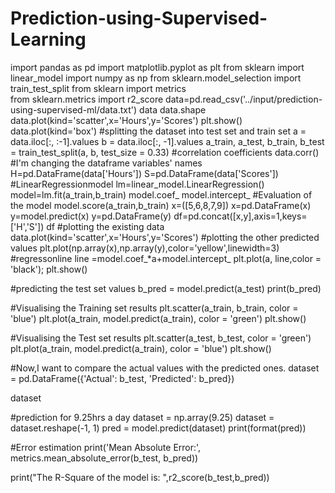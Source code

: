 # Prediction-using-Supervised-Learning
import pandas as pd
import matplotlib.pyplot as plt
from sklearn import linear_model
import numpy as np
from sklearn.model_selection import train_test_split
from sklearn import metrics  
from sklearn.metrics import r2_score
data=pd.read_csv('../input/prediction-using-supervised-ml/data.txt')
data
data.shape
data.plot(kind='scatter',x='Hours',y='Scores')
plt.show()
data.plot(kind='box')
#splitting the dataset into test set and train set
a = data.iloc[:, :-1].values
b = data.iloc[:, -1].values
a_train, a_test, b_train, b_test = train_test_split(a, b, test_size = 0.33)
#correlation coefficients
data.corr()
#I'm changing the dataframe variables' names
H=pd.DataFrame(data['Hours'])
S=pd.DataFrame(data['Scores'])
#LinearRegressionmodel
lm=linear_model.LinearRegression()
model=lm.fit(a_train,b_train)
model.coef_
model.intercept_
#Evaluation of the model
model.score(a_train,b_train)
x=([5,6,8,7,9])
x=pd.DataFrame(x) 
y=model.predict(x)
y=pd.DataFrame(y)
df=pd.concat([x,y],axis=1,keys=['H','S'])
df
#plotting the existing data
data.plot(kind='scatter',x='Hours',y='Scores')
#plotting the other predicted values
plt.plot(np.array(x),np.array(y),color='yellow',linewidth=3)
#regressonline
line =model.coef_*a+model.intercept_
plt.plot(a, line,color = 'black');
plt.show()

#predicting the test set values
b_pred = model.predict(a_test)
print(b_pred)

#Visualising the Training set results
plt.scatter(a_train, b_train, color = 'blue')
plt.plot(a_train, model.predict(a_train), color = 'green')
plt.show()

#Visualising the Test set results
plt.scatter(a_test, b_test, color = 'green')
plt.plot(a_train, model.predict(a_train), color = 'blue')
plt.show()

#Now,I want to compare the actual values with the predicted ones.
dataset = pd.DataFrame({'Actual': b_test, 'Predicted': b_pred})  

dataset

#prediction for 9.25hrs a day
dataset = np.array(9.25)
dataset = dataset.reshape(-1, 1)
pred = model.predict(dataset)
print(format(pred))

#Error estimation
print('Mean Absolute Error:', metrics.mean_absolute_error(b_test, b_pred))

print("The R-Square of the model is: ",r2_score(b_test,b_pred))
